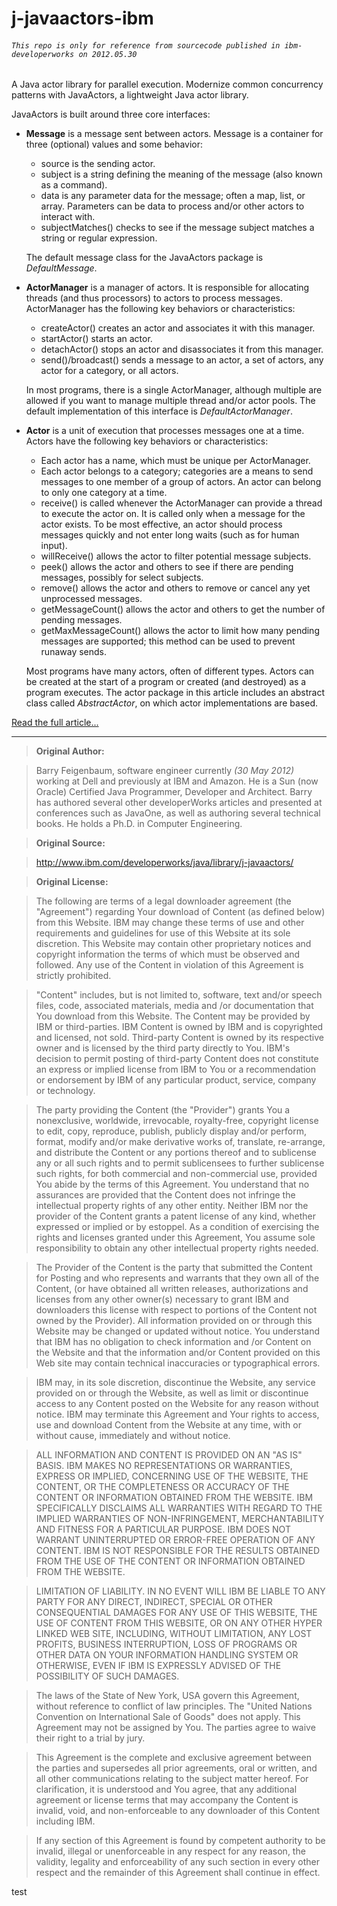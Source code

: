 # j-javaactors-ibm

###### `This repo is only for reference from sourcecode published in ibm-developerworks on 2012.05.30`

A Java actor library for parallel execution. Modernize common concurrency patterns with JavaActors, a lightweight Java actor library.

JavaActors is built around three core interfaces:

* **Message** is a message sent between actors. Message is a container for three (optional) values and some behavior:
  * source is the sending actor.
  * subject is a string defining the meaning of the message (also known as a command).
  * data is any parameter data for the message; often a map, list, or array. Parameters can be data to process and/or other actors to interact with.
  * subjectMatches() checks to see if the message subject matches a string or regular expression.

  The default message class for the JavaActors package is *DefaultMessage*.
* **ActorManager** is a manager of actors. It is responsible for allocating threads (and thus processors) to actors to process messages. ActorManager has the following key behaviors or characteristics:
  * createActor() creates an actor and associates it with this manager.
  * startActor() starts an actor.
  * detachActor() stops an actor and disassociates it from this manager.
  * send()/broadcast() sends a message to an actor, a set of actors, any actor for a category, or all actors.

  In most programs, there is a single ActorManager, although multiple are allowed if you want to manage multiple thread and/or actor pools. The default implementation of this interface is *DefaultActorManager*.
* **Actor** is a unit of execution that processes messages one at a time. Actors have the following key behaviors or characteristics:
  * Each actor has a name, which must be unique per ActorManager.
  * Each actor belongs to a category; categories are a means to send messages to one member of a group of actors. An actor can belong to only one category at a time.
  * receive() is called whenever the ActorManager can provide a thread to execute the actor on. It is called only when a message for the actor exists. To be most effective, an actor should process messages quickly and not enter long waits (such as for human input).
  * willReceive() allows the actor to filter potential message subjects.
  * peek() allows the actor and others to see if there are pending messages, possibly for select subjects.
  * remove() allows the actor and others to remove or cancel any yet unprocessed messages.
  * getMessageCount() allows the actor and others to get the number of pending messages.
  * getMaxMessageCount() allows the actor to limit how many pending messages are supported; this method can be used to prevent runaway sends.

  Most programs have many actors, often of different types. Actors can be created at the start of a program or created (and destroyed) as a program executes. The actor package in this article includes an abstract class called *AbstractActor*, on which actor implementations are based. 

[Read the full article...](http://www.ibm.com/developerworks/java/library/j-javaactors/) 

---

> **Original Author:**

> Barry Feigenbaum, software engineer currently *(30 May 2012)* working at Dell and previously at IBM and Amazon. He is a Sun (now Oracle) Certified Java Programmer, Developer and Architect. Barry has authored several other developerWorks articles and presented at conferences such as JavaOne, as well as authoring several technical books. He holds a Ph.D. in Computer Engineering.

> **Original Source:**

> http://www.ibm.com/developerworks/java/library/j-javaactors/


> **Original License:** 

> The following are terms of a legal downloader agreement (the "Agreement") regarding Your download of Content (as defined below) from this Website. IBM may change these terms of use and other requirements and guidelines for use of this Website at its sole discretion. This Website may contain other proprietary notices and copyright information the terms of which must be observed and followed. Any use of the Content in violation of this Agreement is strictly prohibited.

> "Content" includes, but is not limited to, software, text and/or speech files, code, associated materials, media and /or documentation that You download from this Website. The Content may be provided by IBM or third-parties. IBM Content is owned by IBM and is copyrighted and licensed, not sold. Third-party Content is owned by its respective owner and is licensed by the third party directly to You. IBM's decision to permit posting of third-party Content does not constitute an express or implied license from IBM to You or a recommendation or endorsement by IBM of any particular product, service, company or technology.

> The party providing the Content (the "Provider") grants You a nonexclusive, worldwide, irrevocable, royalty-free, copyright license to edit, copy, reproduce, publish, publicly display and/or perform, format, modify and/or make derivative works of, translate, re-arrange, and distribute the Content or any portions thereof and to sublicense any or all such rights and to permit sublicensees to further sublicense such rights, for both commercial and non-commercial use, provided You abide by the terms of this Agreement. You understand that no assurances are provided that the Content does not infringe the intellectual property rights of any other entity. Neither IBM nor the provider of the Content grants a patent license of any kind, whether expressed or implied or by estoppel. As a condition of exercising the rights and licenses granted under this Agreement, You assume sole responsibility to obtain any other intellectual property rights needed.

> The Provider of the Content is the party that submitted the Content for Posting and who represents and warrants that they own all of the Content, (or have obtained all written releases, authorizations and licenses from any other owner(s) necessary to grant IBM and downloaders this license with respect to portions of the Content not owned by the Provider). All information provided on or through this Website may be changed or updated without notice. You understand that IBM has no obligation to check information and /or Content on the Website and that the information and/or Content provided on this Web site may contain technical inaccuracies or typographical errors.

> IBM may, in its sole discretion, discontinue the Website, any service provided on or through the Website, as well as limit or discontinue access to any Content posted on the Website for any reason without notice. IBM may terminate this Agreement and Your rights to access, use and download Content from the Website at any time, with or without cause, immediately and without notice.

> ALL INFORMATION AND CONTENT IS PROVIDED ON AN "AS IS" BASIS. IBM MAKES NO REPRESENTATIONS OR WARRANTIES, EXPRESS OR IMPLIED, CONCERNING USE OF THE WEBSITE, THE CONTENT, OR THE COMPLETENESS OR ACCURACY OF THE CONTENT OR INFORMATION OBTAINED FROM THE WEBSITE. IBM SPECIFICALLY DISCLAIMS ALL WARRANTIES WITH REGARD TO THE IMPLIED WARRANTIES OF NON-INFRINGEMENT, MERCHANTABILITY AND FITNESS FOR A PARTICULAR PURPOSE. IBM DOES NOT WARRANT UNINTERRUPTED OR ERROR-FREE OPERATION OF ANY CONTENT. IBM IS NOT RESPONSIBLE FOR THE RESULTS OBTAINED FROM THE USE OF THE CONTENT OR INFORMATION OBTAINED FROM THE WEBSITE.

> LIMITATION OF LIABILITY. IN NO EVENT WILL IBM BE LIABLE TO ANY PARTY FOR ANY DIRECT, INDIRECT, SPECIAL OR OTHER CONSEQUENTIAL DAMAGES FOR ANY USE OF THIS WEBSITE, THE USE OF CONTENT FROM THIS WEBSITE, OR ON ANY OTHER HYPER LINKED WEB SITE, INCLUDING, WITHOUT LIMITATION, ANY LOST PROFITS, BUSINESS INTERRUPTION, LOSS OF PROGRAMS OR OTHER DATA ON YOUR INFORMATION HANDLING SYSTEM OR OTHERWISE, EVEN IF IBM IS EXPRESSLY ADVISED OF THE POSSIBILITY OF SUCH DAMAGES.

> The laws of the State of New York, USA govern this Agreement, without reference to conflict of law principles. The "United Nations Convention on International Sale of Goods" does not apply. This Agreement may not be assigned by You. The parties agree to waive their right to a trial by jury.

> This Agreement is the complete and exclusive agreement between the parties and supersedes all prior agreements, oral or written, and all other communications relating to the subject matter hereof. For clarification, it is understood and You agree, that any additional agreement or license terms that may accompany the Content is invalid, void, and non-enforceable to any downloader of this Content including IBM.

> If any section of this Agreement is found by competent authority to be invalid, illegal or unenforceable in any respect for any reason, the validity, legality and enforceability of any such section in every other respect and the remainder of this Agreement shall continue in effect. 

test
